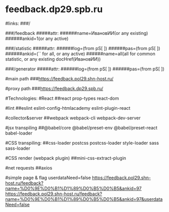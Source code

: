 # feedback.dp29.spb.ru

#links:
###/

###/feedback
#####attr: 
######name=ИвановИИ(or any existing) 
######ankid=1(or any active)

###/statistic
#####attr: 
######log=(from pS[ ]) 
######pas=(from pS[ ]) 
######ankid=(`` for all, or any active) 
######name=all(all for common statistic, or any existing docHref(ИвановИИ))

###/generator
#####attr: 
######log=(from pS[ ]) 
######pas=(from pS[ ])

#main path
###https://feedback.pol29.shn-host.ru/

#proxy path
###https://feedback.dp29.spb.ru/

#Technologies:
#React
##react prop-types react-dom

#lint
##eslint eslint-config-htmlacademy eslint-plugin-react

#collector&server
##webpack webpack-cli webpack-dev-server

#jsx transpiling
##@babel/core @babel/preset-env @babel/preset-react babel-loader

#CSS transpiling:
##css-loader postcss postcss-loader style-loader sass sass-loader

#CSS render (webpack plugin) 
##mini-css-extract-plugin

#net requests
##axios

#simple page & flag userdataNeed=false
https://feedback.pol29.shn-host.ru/feedback?name=%D0%9E%D0%B1%D1%89%D0%B5%D0%B5&ankid=97
https://feedback.pol29.shn-host.ru/feedback?name=%D0%9E%D0%B1%D1%89%D0%B5%D0%B5&ankid=97&userdataNeed=false
